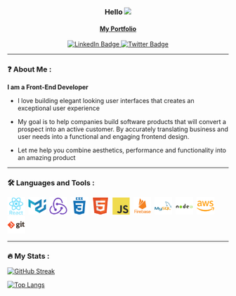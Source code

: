 <!-- [![developer](https://user-images.githubusercontent.com/68471958/215438263-6c90fb08-2d30-4428-90fe-061571ea830c.png)](https://numoportfolio.vercel.app/) -->

<div id="header" align="center">  
  <h3>
      Hello
      <img src="https://media.giphy.com/media/hvRJCLFzcasrR4ia7z/giphy.gif" width="30px"/>
    </h3>  
  
  <h4>
    <a href="https://numoportfolio.vercel.app">
      My Portfolio
    </a>
  </h4>
  
  <div id="badges">   
    <a href="https://linkedin.com/in/numofrancis">
      <img src="https://img.shields.io/badge/LinkedIn-blue?style=for-the-badge&logo=linkedin&logoColor=white" alt="LinkedIn Badge"/>
    </a>
    <a href="https://twitter.com/numofran6">
      <img src="https://img.shields.io/badge/Twitter-blue?style=for-the-badge&logo=twitter&logoColor=white" alt="Twitter Badge"/>
    </a>
  </div>
 </div>

---

### ❓ About Me :
**I am a Front-End Developer** 
- I love building elegant looking user interfaces that creates an exceptional user experience

- My goal is to help companies build software products that will convert a prospect into an active customer. By accurately translating business and user needs into a functional and engaging frontend design. 

- Let me help you combine aesthetics, performance and functionality into an amazing product

---

### :hammer_and_wrench: Languages and Tools :
<div>
  <img src="https://github.com/devicons/devicon/blob/master/icons/react/react-original-wordmark.svg" title="React" alt="React" width="40" height="40"/>&nbsp;
  <img src="https://github.com/devicons/devicon/blob/master/icons/materialui/materialui-original.svg" title="Material UI" alt="Material UI" width="40" height="40"/>&nbsp;
  <img src="https://github.com/devicons/devicon/blob/master/icons/redux/redux-original.svg" title="Redux" alt="Redux " width="40" height="40"/>&nbsp;
  <img src="https://github.com/devicons/devicon/blob/master/icons/css3/css3-plain-wordmark.svg"  title="CSS3" alt="CSS" width="40" height="40"/>&nbsp;
  <img src="https://github.com/devicons/devicon/blob/master/icons/html5/html5-original.svg" title="HTML5" alt="HTML" width="40" height="40"/>&nbsp;
  <img src="https://github.com/devicons/devicon/blob/master/icons/javascript/javascript-original.svg" title="JavaScript" alt="JavaScript" width="40" height="40"/>&nbsp;
  <img src="https://github.com/devicons/devicon/blob/master/icons/firebase/firebase-plain-wordmark.svg" title="Firebase" alt="Firebase" width="40" height="40"/>&nbsp;
  <img src="https://github.com/devicons/devicon/blob/master/icons/mysql/mysql-original-wordmark.svg" title="MySQL"  alt="MySQL" width="40" height="40"/>&nbsp;
  <img src="https://github.com/devicons/devicon/blob/master/icons/nodejs/nodejs-original-wordmark.svg" title="NodeJS" alt="NodeJS" width="40" height="40"/>&nbsp;
  <img src="https://github.com/devicons/devicon/blob/master/icons/amazonwebservices/amazonwebservices-plain-wordmark.svg" title="AWS" alt="AWS" width="40" height="40"/>&nbsp;
  <img src="https://github.com/devicons/devicon/blob/master/icons/git/git-original-wordmark.svg" title="Git" **alt="Git" width="40" height="40"/>
</div>

---

### :fire: My Stats :

[![GitHub Streak](http://github-readme-streak-stats.herokuapp.com?user=numofran6&theme=dark&background=000000)](https://git.io/streak-stats)

[![Top Langs](https://github-readme-stats.vercel.app/api/top-langs/?username=numofran6&layout=compact&theme=vision-friendly-dark)](https://github.com/anuraghazra/github-readme-stats)
